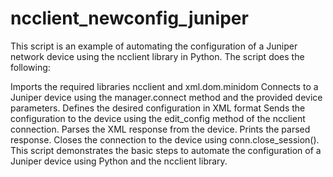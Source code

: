# ncclient_newconfig_juniper

This script is an example of automating the configuration of a Juniper network device using the ncclient library in Python. The script does the following:

Imports the required libraries ncclient and xml.dom.minidom
Connects to a Juniper device using the manager.connect method and the provided device parameters.
Defines the desired configuration in XML format
Sends the configuration to the device using the edit_config method of the ncclient connection.
Parses the XML response from the device.
Prints the parsed response.
Closes the connection to the device using conn.close_session().
This script demonstrates the basic steps to automate the configuration of a Juniper device using Python and the ncclient library.
